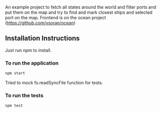 An example project to fetch all states around the world and filter ports and put them on the map and try to find and mark closest ships and selected port on the map. Frontend is on the ocean project (https://github.com/ysoran/ocean)

## Installation Instructions

Just run npm to install.

### To run the application

```bash
npm start
```

Tried to mock fs.readSyncFile function for tests.

### To run the tests

```bash
npm test
```
